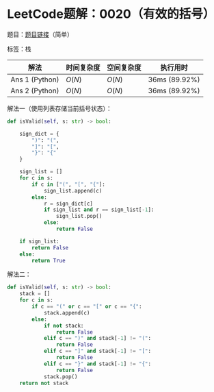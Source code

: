# LeetCode题解：0020（有效的括号）

题目：[题目链接](https://leetcode-cn.com/problems/valid-parentheses/)（简单）

标签：栈

| 解法           | 时间复杂度 | 空间复杂度 | 执行用时      |
| -------------- | ---------- | ---------- | ------------- |
| Ans 1 (Python) | $O(N)$     | $O(N)$     | 36ms (89.92%) |
| Ans 2 (Python) | $O(N)$     | $O(N)$     | 36ms (89.92%) |

解法一（使用列表存储当前括号状态）：

```python
def isValid(self, s: str) -> bool:

    sign_dict = {
        ")": "(",
        "]": "[",
        "}": "{"
    }

    sign_list = []
    for c in s:
        if c in ["(", "[", "{"]:
            sign_list.append(c)
        else:
            r = sign_dict[c]
            if sign_list and r == sign_list[-1]:
                sign_list.pop()
            else:
                return False

    if sign_list:
        return False
    else:
        return True
```

解法二：

```python
def isValid(self, s: str) -> bool:
    stack = []
    for c in s:
        if c == "(" or c == "[" or c == "{":
            stack.append(c)
        else:
            if not stack:
                return False
            elif c == ")" and stack[-1] != "(":
                return False
            elif c == "]" and stack[-1] != "[":
                return False
            elif c == "}" and stack[-1] != "{":
                return False
            stack.pop()
    return not stack
```



